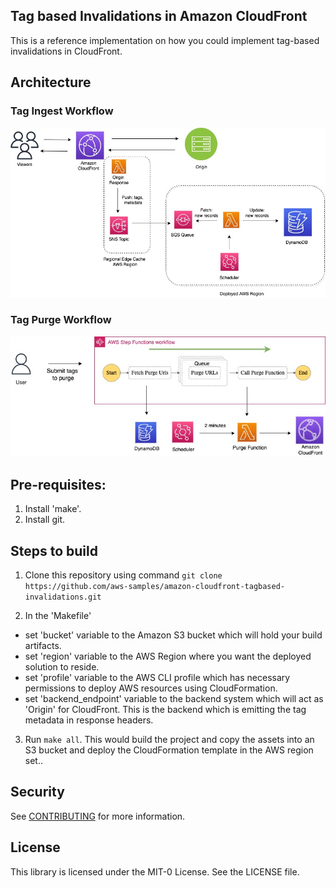 ## Tag based Invalidations in Amazon CloudFront

This is a reference implementation on how you could implement tag-based invalidations in CloudFront.

## Architecture

### Tag Ingest Workflow

![Tag Ingest Workflow](/images/tag-ingest-workflow.jpeg)

### Tag Purge Workflow

![Tag Purge Workflow](/images/tag-purge-workflow.jpeg)

## Pre-requisites:

1. Install 'make'.
1. Install git.


## Steps to build

1. Clone this repository using command `git clone https://github.com/aws-samples/amazon-cloudfront-tagbased-invalidations.git`

2. In the 'Makefile'
- set 'bucket' variable to the Amazon S3 bucket which will hold your build artifacts.
- set 'region' variable to the AWS Region where you want the deployed solution to reside.
- set 'profile' variable to the AWS CLI profile which has necessary permissions to deploy AWS resources using CloudFormation.
- set 'backend_endpoint' variable to the backend system which will act as 'Origin' for CloudFront. This is the backend which is emitting the tag metadata in response headers.

3. Run `make all`. This would build the project and copy the assets into an S3 bucket and deploy the CloudFormation template in the AWS region set..

## Security

See [CONTRIBUTING](CONTRIBUTING.md#security-issue-notifications) for more information.

## License

This library is licensed under the MIT-0 License. See the LICENSE file.
